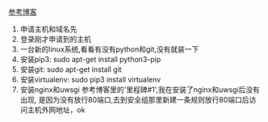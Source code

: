[参考博客](http://www.oschina.net/translate/serving-flask-with-nginx-on-ubuntu)

1. 申请主机和域名先
2. 登录刚才申请到的主机
3. 一台新的linux系统,看看有没有python和git,没有就装一下
4. 安装pip3: sudo apt-get install python3-pip
5. 安装git: sudo apt-get install git
6. 安装virtualenv: sudo pip3 install virtualenv
7. 安装nginx和uwsgi
    参考博客里的'里程碑#1',我在安装了nginx和uwsgi后没有出现,
    是因为没有放行80端口,去到安全组那里新建一条规则放行80端口后访问主机外网地址，ok
